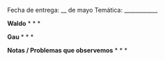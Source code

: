 Fecha de entrega: __ de mayo
Temática: ____________

__Waldo__
* 
* 
* 

__Gau__
* 
* 
* 

__Notas / Problemas que observemos__
*
*
*
